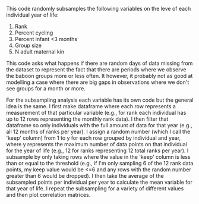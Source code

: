 This code randomly subsamples the following variables on the leve of each individual year of life:
1. Rank
2. Percent cycling
3. Percent infant <3 months
4. Group size
5. N adult maternal kin

This code asks what happens if there are random days of data missing from the dataset to represent the fact that 
there are periods where we observe the baboon groups more or less often.  It however, it probably not as good at 
modelling a case where there are big gaps in observations where we don't see groups for a month or more.

For the subsampling analysis each variable has its own code but the general idea is the same.  I first make dataframe
where each row represents a measurement of that particular variable (e.g., for rank each individual has up to 12 rows 
representing the monthly rank data).  I then filter that dataframe so only individuals with the full amount of data for 
that year (e.g., all 12 months of ranks per year).  I assign a random number (which I call the 'keep' column) from 1 to y 
for each row grouped by individual and year, where y represents the maximum number of data points on that individual for 
the year of life (e.g., 12 for ranks representing 12 total ranks per year).  I subsample by only taking rows where the value in 
the 'keep' column is less than or equal to the threshold (e.g., if I'm only sampling 6 of the 12 rank data points, my keep value 
would be <=6 and any rows with the random number greater than 6 would be dropped).  I then take the average of the subsampled points
per individual per year to calculate the mean variable for that year of life.  I repeat the subsampling for a variety of different
values and then plot correlation matrices.

